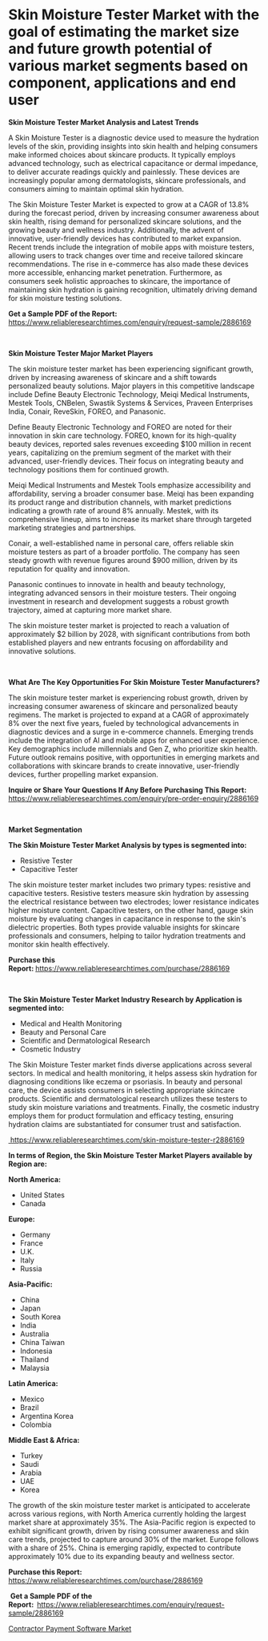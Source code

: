 <p><h1>Skin Moisture Tester Market with the goal of estimating the market size and future growth potential of various market segments based on component, applications and end user</h1></p><p><strong>Skin Moisture Tester Market Analysis and Latest Trends</strong></p>
<p><p>A Skin Moisture Tester is a diagnostic device used to measure the hydration levels of the skin, providing insights into skin health and helping consumers make informed choices about skincare products. It typically employs advanced technology, such as electrical capacitance or dermal impedance, to deliver accurate readings quickly and painlessly. These devices are increasingly popular among dermatologists, skincare professionals, and consumers aiming to maintain optimal skin hydration.</p><p>The Skin Moisture Tester Market is expected to grow at a CAGR of 13.8% during the forecast period, driven by increasing consumer awareness about skin health, rising demand for personalized skincare solutions, and the growing beauty and wellness industry. Additionally, the advent of innovative, user-friendly devices has contributed to market expansion. Recent trends include the integration of mobile apps with moisture testers, allowing users to track changes over time and receive tailored skincare recommendations. The rise in e-commerce has also made these devices more accessible, enhancing market penetration. Furthermore, as consumers seek holistic approaches to skincare, the importance of maintaining skin hydration is gaining recognition, ultimately driving demand for skin moisture testing solutions.</p></p>
<p><strong>Get a Sample PDF of the Report:&nbsp;</strong> <a href="https://www.reliableresearchtimes.com/enquiry/request-sample/2886169?utm_campaign=2294&utm_medium=2&utm_source=Github&utm_content=ia&utm_term=13032025&utm_id=skin-moisture-tester">https://www.reliableresearchtimes.com/enquiry/request-sample/2886169</a></p>
<p>&nbsp;</p>
<p><strong>Skin Moisture Tester Major Market Players</strong></p>
<p><p>The skin moisture tester market has been experiencing significant growth, driven by increasing awareness of skincare and a shift towards personalized beauty solutions. Major players in this competitive landscape include Define Beauty Electronic Technology, Meiqi Medical Instruments, Mestek Tools, CNBelen, Swastik Systems & Services, Praveen Enterprises India, Conair, ReveSkin, FOREO, and Panasonic.</p><p>Define Beauty Electronic Technology and FOREO are noted for their innovation in skin care technology. FOREO, known for its high-quality beauty devices, reported sales revenues exceeding $100 million in recent years, capitalizing on the premium segment of the market with their advanced, user-friendly devices. Their focus on integrating beauty and technology positions them for continued growth.</p><p>Meiqi Medical Instruments and Mestek Tools emphasize accessibility and affordability, serving a broader consumer base. Meiqi has been expanding its product range and distribution channels, with market predictions indicating a growth rate of around 8% annually. Mestek, with its comprehensive lineup, aims to increase its market share through targeted marketing strategies and partnerships.</p><p>Conair, a well-established name in personal care, offers reliable skin moisture testers as part of a broader portfolio. The company has seen steady growth with revenue figures around $900 million, driven by its reputation for quality and innovation.</p><p>Panasonic continues to innovate in health and beauty technology, integrating advanced sensors in their moisture testers. Their ongoing investment in research and development suggests a robust growth trajectory, aimed at capturing more market share.</p><p>The skin moisture tester market is projected to reach a valuation of approximately $2 billion by 2028, with significant contributions from both established players and new entrants focusing on affordability and innovative solutions.</p></p>
<p>&nbsp;</p>
<p><strong>What Are The Key Opportunities For Skin Moisture Tester Manufacturers?</strong></p>
<p><p>The skin moisture tester market is experiencing robust growth, driven by increasing consumer awareness of skincare and personalized beauty regimens. The market is projected to expand at a CAGR of approximately 8% over the next five years, fueled by technological advancements in diagnostic devices and a surge in e-commerce channels. Emerging trends include the integration of AI and mobile apps for enhanced user experience. Key demographics include millennials and Gen Z, who prioritize skin health. Future outlook remains positive, with opportunities in emerging markets and collaborations with skincare brands to create innovative, user-friendly devices, further propelling market expansion.</p></p>
<p><strong>Inquire or Share Your Questions If Any Before Purchasing This Report:</strong> <a href="https://www.reliableresearchtimes.com/enquiry/pre-order-enquiry/2886169?utm_campaign=2294&utm_medium=2&utm_source=Github&utm_content=ia&utm_term=13032025&utm_id=skin-moisture-tester">https://www.reliableresearchtimes.com/enquiry/pre-order-enquiry/2886169</a></p>
<p>&nbsp;</p>
<p><strong>Market Segmentation</strong></p>
<p><strong>The Skin Moisture Tester Market Analysis by types is segmented into:</strong></p>
<p><ul><li>Resistive Tester</li><li>Capacitive Tester</li></ul></p>
<p><p>The skin moisture tester market includes two primary types: resistive and capacitive testers. Resistive testers measure skin hydration by assessing the electrical resistance between two electrodes; lower resistance indicates higher moisture content. Capacitive testers, on the other hand, gauge skin moisture by evaluating changes in capacitance in response to the skin's dielectric properties. Both types provide valuable insights for skincare professionals and consumers, helping to tailor hydration treatments and monitor skin health effectively.</p></p>
<p><strong>Purchase this Report:&nbsp;</strong><a href="https://www.reliableresearchtimes.com/purchase/2886169?utm_campaign=2294&utm_medium=2&utm_source=Github&utm_content=ia&utm_term=13032025&utm_id=skin-moisture-tester">https://www.reliableresearchtimes.com/purchase/2886169</a></p>
<p>&nbsp;</p>
<p><strong>The Skin Moisture Tester Market Industry Research by Application is segmented into:</strong></p>
<p><ul><li>Medical and Health Monitoring</li><li>Beauty and Personal Care</li><li>Scientific and Dermatological Research</li><li>Cosmetic Industry</li></ul></p>
<p><p>The Skin Moisture Tester market finds diverse applications across several sectors. In medical and health monitoring, it helps assess skin hydration for diagnosing conditions like eczema or psoriasis. In beauty and personal care, the device assists consumers in selecting appropriate skincare products. Scientific and dermatological research utilizes these testers to study skin moisture variations and treatments. Finally, the cosmetic industry employs them for product formulation and efficacy testing, ensuring hydration claims are substantiated for consumer trust and satisfaction.</p></p>
<p><a href="https://www.reliableresearchtimes.com/skin-moisture-tester-r2886169?utm_campaign=2294&utm_medium=2&utm_source=Github&utm_content=ia&utm_term=13032025&utm_id=skin-moisture-tester">&nbsp;https://www.reliableresearchtimes.com/skin-moisture-tester-r2886169</a></p>
<p><strong>In terms of Region, the Skin Moisture Tester Market Players available by Region are:</strong></p>
<p>
    <p> <strong> North America: </strong>
        <ul>
            <li>United States</li>
            <li>Canada</li>
        </ul>
        </p> 
    <p> <strong> Europe: </strong>
        <ul>
            <li>Germany</li>
            <li>France</li>
            <li>U.K.</li>
            <li>Italy</li>
            <li>Russia</li>
        </ul>
        </p> 
    <p> <strong> Asia-Pacific: </strong>
        <ul>
            <li>China</li>
            <li>Japan</li>
            <li>South Korea</li>
            <li>India</li>
            <li>Australia</li>
            <li>China Taiwan</li>
            <li>Indonesia</li>
            <li>Thailand</li>
            <li>Malaysia</li>
        </ul>
        </p> 
    <p> <strong> Latin America: </strong>
        <ul>
            <li>Mexico</li>
            <li>Brazil</li>
            <li>Argentina Korea</li>
            <li>Colombia</li>
        </ul>
        </p> 
    <p> <strong> Middle East & Africa: </strong>
        <ul>
            <li>Turkey</li>
            <li>Saudi</li>
            <li>Arabia</li>
            <li>UAE</li>
            <li>Korea</li>
        </ul>
    </p>
    </p>
<p><p>The growth of the skin moisture tester market is anticipated to accelerate across various regions, with North America currently holding the largest market share at approximately 35%. The Asia-Pacific region is expected to exhibit significant growth, driven by rising consumer awareness and skin care trends, projected to capture around 30% of the market. Europe follows with a share of 25%. China is emerging rapidly, expected to contribute approximately 10% due to its expanding beauty and wellness sector.</p></p>
<p><strong>Purchase this Report: </strong><a href="https://www.reliableresearchtimes.com/purchase/2886169?utm_campaign=2294&utm_medium=2&utm_source=Github&utm_content=ia&utm_term=13032025&utm_id=skin-moisture-tester">https://www.reliableresearchtimes.com/purchase/2886169</a></p>
<p>&nbsp;<strong>Get a Sample PDF of the Report:&nbsp;&nbsp;</strong><a href="https://www.reliableresearchtimes.com/enquiry/request-sample/2886169?utm_campaign=2294&utm_medium=2&utm_source=Github&utm_content=ia&utm_term=13032025&utm_id=skin-moisture-tester">https://www.reliableresearchtimes.com/enquiry/request-sample/2886169</a></p>
<p><strong></strong></p>
<p><p><a href="https://github.com/yoshih12/Market-Research-Report-List-4/blob/main/contractor-payment-software-market.md?utm_campaign=2294&utm_medium=2&utm_source=Github&utm_content=ia&utm_term=13032025&utm_id=skin-moisture-tester">Contractor Payment Software Market</a></p></p>